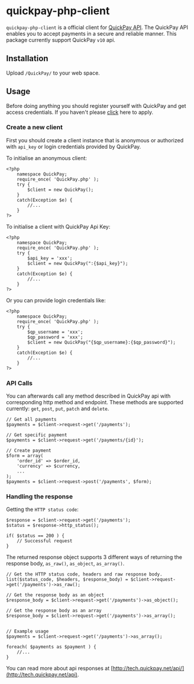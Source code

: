 quickpay-php-client
======================


`quickpay-php-client` is a official client for [QuickPay API](http://tech.quickpay.net/api). The QuickPay API enables you to accept payments in a secure and reliable manner. This package currently support QuickPay `v10` api.

## Installation
Upload `/QuickPay/` to your web space.

## Usage

Before doing anything you should register yourself with QuickPay and get access credentials. If you haven't please [click](https://quickpay.net/) here to apply.

### Create a new client

First you should create a client instance that is anonymous or authorized with `api_key` or login credentials provided by QuickPay. 

To initialise an anonymous client:

```php5
<?php
    namespace QuickPay;
    require_once( 'QuickPay.php' );
    try {
        $client = new QuickPay();
    }
    catch(Exception $e) {
        //...
    }
?>
```

To initialise a client with QuickPay Api Key:

```php5
<?php
    namespace QuickPay;
    require_once( 'QuickPay.php' );
    try {
        $api_key = 'xxx';
        $client = new QuickPay(":{$api_key}");
    }
    catch(Exception $e) {
        //...
    }
?>
```

Or you can provide login credentials like:

```php5
<?php
    namespace QuickPay;
    require_once( 'QuickPay.php' );
    try {
        $qp_username = 'xxx';
        $qp_password = 'xxx';
        $client = new QuickPay("{$qp_username}:{$qp_password}");
    }
    catch(Exception $e) {
        //...
    }
?>
```


### API Calls

You can afterwards call any method described in QuickPay api with corresponding http method and endpoint. These methods are supported currently: `get`, `post`, `put`, `patch` and `delete`.

```php5
// Get all payments
$payments = $client->request->get('/payments');

// Get specific payment
$payments = $client->request->get('/payments/{id}');

// Create payment
$form = array(
    'order_id' => $order_id,
    'currency' => $currency,
    ...
);
$payments = $client->request->post('/payments', $form);
```

### Handling the response
Getting the `HTTP status code`:

```php5
$response = $client->request->get('/payments');
$status = $response->http_status();

if( $status == 200 ) {
    // Successful request
}
```

The returned response object supports 3 different ways of returning the response body, `as_raw()`, `as_object`, `as_array()`.

```php5
// Get the HTTP status code, headers and raw response body.
list($status_code, $headers, $response_body) = $client->request->get('/payments')->as_raw();

// Get the response body as an object
$response_body = $client->request->get('/payments')->as_object();

// Get the response body as an array
$response_body = $client->request->get('/payments')->as_array();


// Example usage
$payments = $client->request->get('/payments')->as_array();

foreach( $payments as $payment ) {
    //...
}

```

You can read more about api responses at [http://tech.quickpay.net/api/](http://tech.quickpay.net/api).
